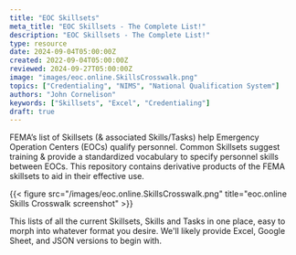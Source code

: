 ```yaml
---
title: "EOC Skillsets"
meta_title: "EOC Skillsets - The Complete List!"
description: "EOC Skillsets - The Complete List!"
type: resource
date: 2024-09-04T05:00:00Z
created: 2022-09-04T05:00:00Z
reviewed: 2024-09-27T05:00:00Z
image: "images/eoc.online.SkillsCrosswalk.png"
topics: ["Credentialing", "NIMS", "National Qualification System"]
authors: "John Cornelison"
keywords: ["Skillsets", "Excel", "Credentialing"]
draft: true
---
```


FEMA’s list of Skillsets (& associated Skills/Tasks) help Emergency Operation Centers (EOCs) qualify personnel. Common Skillsets suggest training & provide a standardized vocabulary to specify personnel skills between EOCs. This repository contains derivative products of the FEMA skillsets to aid in their effective use.

{{< figure src="/images/eoc.online.SkillsCrosswalk.png" title="eoc.online Skills Crosswalk screenshot" >}}

This lists of all the current Skillsets, Skills and Tasks in one place, easy to morph into whatever format you desire. We'll likely provide Excel, Google Sheet, and JSON versions to begin with.
